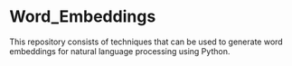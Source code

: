 # Word_Embeddings
This repository consists of techniques that can be used to generate word embeddings for natural language processing using Python.
